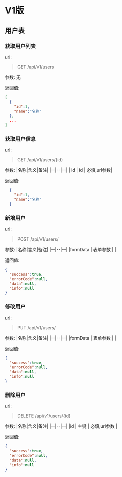 # V1版

## 用户表

### 获取用户列表

url:
> GET /api/v1/users

参数: 无


返回值:

```json
[
  {
    "id":1,
    "name":"名称"
  },
  ...  
]
```
### 获取用户信息
url:
> GET /api/v1/users/{id}

参数:
|名称|含义|备注|
|--|--|--|
|  id   | id   | 必填,url参数|

返回值:
```json
  {
    "id":1,
    "name":"名称"
  }
```
### 新增用户
url:
>POST /api/v1/users/

参数:
|名称|含义|备注|
|--|--|--|
|formData   |  表单参数  |   |

返回值:
```json
{
  "success":true,
  "errorCode":null,
  "data":null,
  "info":null
}
```
### 修改用户
url:
>PUT /api/v1/users/

参数:
|名称|含义|备注|
|--|--|--|
|formData   |  表单参数  |   |

返回值:
```json
{
  "success":true,
  "errorCode":null,
  "data":null,
  "info":null
}
```
### 删除用户
url:
>DELETE  /api/v1/users/{id}

参数:
|名称|含义|备注|
|--|--|--|
|id   |  主键  |  必填,url参数 |

返回值:
```json
{
  "success":true,
  "errorCode":null,
  "data":null,
  "info":null
}
```
